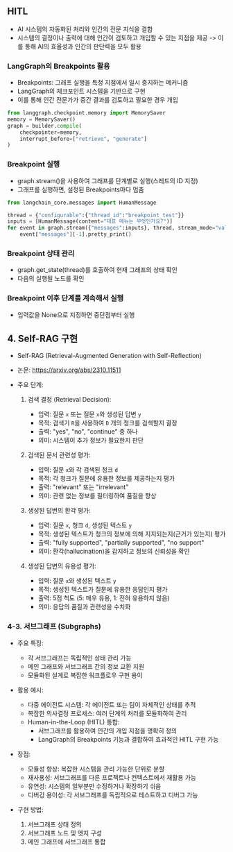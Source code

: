 ## HITL
- AI 시스템의 자동화된 처리와 인간의 전문 지식을 결합
- 시스템의 결정이나 출력에 대해 인간이 검토하고 개입할 수 있는 지점을 제공
-> 이를 통해 AI의 효율성과 인간의 판단력을 모두 활용

### LangGraph의 Breakpoints 활용
- Breakpoints: 그래프 실행을 특정 지점에서 일시 중지하는 메커니즘
- LangGraph의 체크포인트 시스템을 기반으로 구현
- 이를 통해 인간 전문가가 중간 결과를 검토하고 필요한 경우 개입
```python
from langgraph.checkpoint.memory import MemorySaver
memory = MemorySaver()
graph = builder.compile(
    checkpointer=memory,
    interrupt_before=["retrieve", "generate"]
)
```
### Breakpoint 실행
- graph.stream()을 사용하여 그래프를 단계별로 실행(스레드의 ID 지정)
- 그래프를 실행하면, 설정된 Breakpoints마다 멈춤
```python
from langchain_core.messages import HumanMessage

thread = {"configurable":{"thread_id":"breakpoint_test"}}
inputs = [HumanMessage(content="대표 메뉴는 무엇인가요?")]
for event in graph.stream({"messages":inputs}, thread, stream_mode="values"):
    event["messages"][-1].pretty_print()
```
### Breakpoint 상태 관리
- graph.get_state(thread)를 호출하여 현재 그래프의 상태 확인
- 다음의 실행될 노드를 확인
### Breakpoint 이후 단계를 계속해서 실행
- 입력값을 None으로 지정하면 중단점부터 실행

## 4. Self-RAG 구현
- Self-RAG (Retrieval-Augmented Generation with Self-Reflection) 
- 논문: https://arxiv.org/abs/2310.11511

- 주요 단계: 

   1. 검색 결정 (Retrieval Decision):
      - 입력: 질문 `x` 또는 질문 `x`와 생성된 답변 `y`
      - 목적: 검색기 `R`을 사용하여 `D` 개의 청크를 검색할지 결정
      - 출력: "yes", "no", "continue" 중 하나
      - 의미: 시스템이 추가 정보가 필요한지 판단

   2. 검색된 문서 관련성 평가:
      - 입력: 질문 `x`와 각 검색된 청크 `d`
      - 목적: 각 청크가 질문에 유용한 정보를 제공하는지 평가
      - 출력: "relevant" 또는 "irrelevant"
      - 의미: 관련 없는 정보를 필터링하여 품질을 향상

   3. 생성된 답변의 환각 평가:
      - 입력: 질문 `x`, 청크 `d`, 생성된 텍스트 `y`
      - 목적: 생성된 텍스트가 청크의 정보에 의해 지지되는지(근거가 있는지) 평가
      - 출력: "fully supported", "partially supported", "no support"
      - 의미: 환각(hallucination)을 감지하고 정보의 신뢰성을 확인

   4. 생성된 답변의 유용성 평가:
      - 입력: 질문 `x`와 생성된 텍스트 `y`
      - 목적: 생성된 텍스트가 질문에 유용한 응답인지 평가
      - 출력: 5점 척도 (5: 매우 유용, 1: 전혀 유용하지 않음)
      - 의미: 응답의 품질과 관련성을 수치화

### 4-3. 서브그래프 (Subgraphs)

- 주요 특징:
    - 각 서브그래프는 독립적인 상태 관리 가능
    - 메인 그래프와 서브그래프 간의 정보 교환 지원
    - 모듈화된 설계로 복잡한 워크플로우 구현 용이

- 활용 예시:
    - 다중 에이전트 시스템: 각 에이전트 또는 팀이 자체적인 상태를 추적
    - 복잡한 의사결정 프로세스: 여러 단계의 처리를 모듈화하여 관리
    - Human-in-the-Loop (HITL) 통합: 
        - 서브그래프를 활용하여 인간의 개입 지점을 명확히 정의
        - LangGraph의 Breakpoints 기능과 결합하여 효과적인 HITL 구현 가능

- 장점:
    - 모듈성 향상: 복잡한 시스템을 관리 가능한 단위로 분할
    - 재사용성: 서브그래프를 다른 프로젝트나 컨텍스트에서 재활용 가능
    - 유연성: 시스템의 일부분만 수정하거나 확장하기 쉬움
    - 디버깅 용이성: 각 서브그래프를 독립적으로 테스트하고 디버그 가능

- 구현 방법:
    1. 서브그래프 상태 정의
    2. 서브그래프 노드 및 엣지 구성
    3. 메인 그래프에 서브그래프 통합
